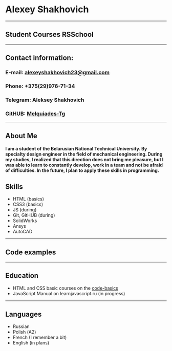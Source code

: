 # Alexey Shakhovich
***
## Student Courses RSSchool
---
## Contact information:
### E-mail: alexeyshakhovich23@gmail.com
### Phone: +375(29)976-71-34
### Telegram: Aleksey Shakhovich
### GitHUB: [Melquiades-Tg](https://github.com/Melquiades-Tg)
***
## About Me
#### I am a student of the Belarusian National Technical University. By specialty design engineer in the field of mechanical engineering. During my studies, I realized that this direction does not bring me pleasure, but I was able to learn to constantly develop, work in a team and not be afraid of difficulties. In the future, I plan to apply these skills in programming.
## Skills
* HTML (basics)
* CSS3 (basics)
* JS (during)
* Git, GitHUB (during)
* SolidWorks
* Ansys
* AutoCAD
---
## Code examples
---
## Education
* HTML and CSS basic courses on the [code-basics](https://ru.code-basics.com/)
* JavaScript Manual on learnjavascript.ru (in progress)
---
## Languages
* Russian
* Polish (А2)
* French (I remember a bit)
* English (in plans)